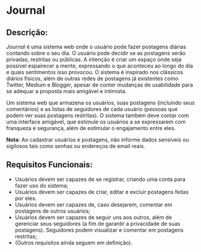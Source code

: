 # Journal

## Descrição:

*Journal* é uma sistema web onde o usuário pode fazer postagens diárias contando sobre o seu dia. O usuário pode decidir se as postagens serão privadas, restritas ou públicas. A intenção é criar um espaço onde seja possível espairecer a mente, expressando o que aconteceu ao longo do dia e quais sentimentos isso provocou. O sistema é inspirado nos clássicos diários físicos, além de outras redes de postagens já existentes como Twitter, Medium e Blogger, apesar de conter mudanças de usabilidade para se adequar a proposta mais amigável e intimista.

Um sistema web que armazena os usuários, suas postagens (incluindo seus comentários) e as listas de seguidores de cada usuário (pessoas que podem ver suas postagens restritas). O sistema também deve contar com uma interface amigável, que estimule os usuários a se expressarem com franqueza e segurança, além de estimular o engajamento entre eles.

**Nota**: Ao cadastrar usuários e postagens, não informe dados sensíveis ou sigilosos tais como senhas ou endereços de email reais.

## Requisitos Funcionais:

- Usuários devem ser capazes de se registrar, criando uma conta para fazer uso do sistema;
- Usuários devem ser capazes de criar, editar e excluir postagens feitas por eles.
- Usuários devem ser capazes de, caso desejarem, comentar em postagens de outros usuários;
- Usuários devem ser capazes de seguir uns aos outros, além de gerenciar seus seguidores (a fim de garantir a privacidade de suas postagens). Seguidores podem visualizar e comentar em postagens restritas;
- (Outros requisitos ainda seguem em definição).
